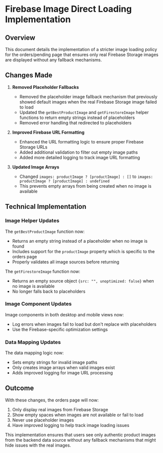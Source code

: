 # Firebase Image Direct Loading Implementation

## Overview

This document details the implementation of a stricter image loading policy for the orders/pending page that ensures only real Firebase Storage images are displayed without any fallback mechanisms.

## Changes Made

1. **Removed Placeholder Fallbacks**

   - Removed the placeholder image fallback mechanism that previously showed default images when the real Firebase Storage image failed to load
   - Updated the `getBestProductImage` and `getFirestoreImage` helper functions to return empty strings instead of placeholders
   - Removed error handling that redirected to placeholders

2. **Improved Firebase URL Formatting**

   - Enhanced the URL formatting logic to ensure proper Firebase Storage URLs
   - Added additional validation to filter out empty image paths
   - Added more detailed logging to track image URL formatting

3. **Updated Image Arrays**
   - Changed `images: productImage ? [productImage] : []` to `images: productImage ? [productImage] : undefined`
   - This prevents empty arrays from being created when no image is available

## Technical Implementation

### Image Helper Updates

The `getBestProductImage` function now:

- Returns an empty string instead of a placeholder when no image is found
- Includes support for the `productImage` property which is specific to the orders page
- Properly validates all image sources before returning

The `getFirestoreImage` function now:

- Returns an empty source object `{src: "", unoptimized: false}` when no image is available
- No longer falls back to placeholders

### Image Component Updates

Image components in both desktop and mobile views now:

- Log errors when images fail to load but don't replace with placeholders
- Use the Firebase-specific optimization settings

### Data Mapping Updates

The data mapping logic now:

- Sets empty strings for invalid image paths
- Only creates image arrays when valid images exist
- Adds improved logging for image URL processing

## Outcome

With these changes, the orders page will now:

1. Only display real images from Firebase Storage
2. Show empty spaces when images are not available or fail to load
3. Never use placeholder images
4. Have improved logging to help track image loading issues

This implementation ensures that users see only authentic product images from the backend data source without any fallback mechanisms that might hide issues with the real images.
